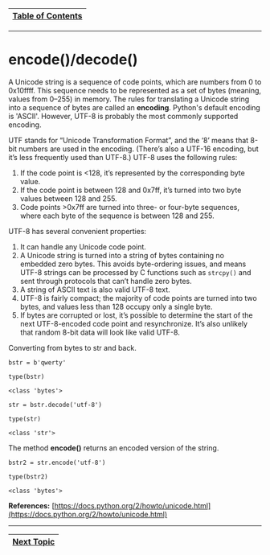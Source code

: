 |[Table of Contents](/00-Table-of-Contents.md)|
|---|

---

# encode\(\)/decode\(\)

A Unicode string is a sequence of code points, which are numbers from 0 to 0x10ffff. This sequence needs to be represented as a set of bytes \(meaning, values from 0–255\) in memory. The rules for translating a Unicode string into a sequence of bytes are called an **encoding**. Python's default encoding is 'ASCII'.  However,  UTF-8 is probably the most commonly supported encoding.

UTF stands for “Unicode Transformation Format”, and the ‘8’ means that 8-bit numbers are used in the encoding. \(There’s also a UTF-16 encoding, but it’s less frequently used than UTF-8.\) UTF-8 uses the following rules:

1. If the code point is &lt;128, it’s represented by the corresponding byte value.
2. If the code point is between 128 and 0x7ff, it’s turned into two byte values between 128 and 255.
3. Code points &gt;0x7ff are turned into three- or four-byte sequences, where each byte of the sequence is between 128 and 255.

UTF-8 has several convenient properties:

1. It can handle any Unicode code point.
2. A Unicode string is turned into a string of bytes containing no embedded zero bytes. This avoids byte-ordering issues, and means UTF-8 strings can be processed by C functions such as `strcpy()` and sent through protocols that can’t handle zero bytes.
3. A string of ASCII text is also valid UTF-8 text.
4. UTF-8 is fairly compact; the majority of code points are turned into two bytes, and values less than 128 occupy only a single byte.
5. If bytes are corrupted or lost, it’s possible to determine the start of the next UTF-8-encoded code point and resynchronize. It’s also unlikely that random 8-bit data will look like valid UTF-8.

Converting from bytes to str and back.

`bstr = b'qwerty'`

`type(bstr)`

`<class 'bytes'>`

`str = bstr.decode('utf-8')`

`type(str)`

`<class 'str'>`

The method **encode\(\)** returns an encoded version of the string.

`bstr2 = str.encode('utf-8')`

`type(bstr2)`

`<class 'bytes'>`

**References:** [https://docs.python.org/2/howto/unicode.html](https://docs.python.org/2/howto/unicode.html)


---

|[Next Topic](/08-advanced-functionality/in-memory-data-structures.md)|
|---|
